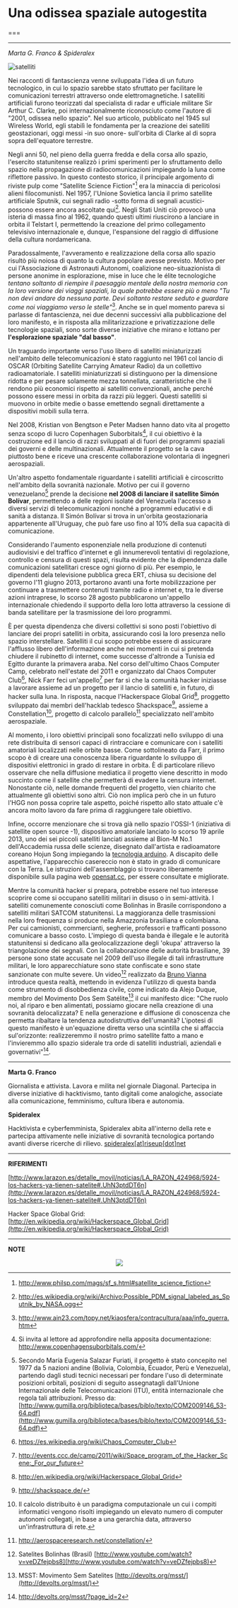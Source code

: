 # Una odissea spaziale autogestita
===

---
*Marta G. Franco & Spideralex*

![satelliti](../../es/content/media/satellites.png)	

Nei racconti di fantascienza venne sviluppata l'idea di un futuro tecnologico, in cui lo spazio sarebbe stato sfruttato per facilitare le comunicazioni terrestri attraverso onde elettromagnetiche.
I satelliti artificiali furono teorizzati dal specialista di radar e ufficiale militare Sir Arthur C. Clarke, poi internazionalmente riconosciuto come l'autore di "2001, odissea nello spazio".
Nel suo articolo, pubblicato nel 1945 sul Wireless World, egli stabilì le fondamenta per la creazione dei satelliti geostazionari, oggi messi -in suo onore- sull'orbita di Clarke al di sopra sopra dell'equatore terrestre.

Negli anni 50, nel pieno della guerra fredda e della corsa allo spazio, l'esercito statunitense realizzò i primi sperimenti per lo sfruttamento dello spazio nella propagazione di radiocomunicazioni impiegando la luna come riflettore passivo. In questo contesto storico, il principale argomento di riviste pulp come "Satellite Science Fiction"[^1] era la minaccia di pericolosi alieni filocomunisti. Nel 1957, l'Unione Sovietica lancia il primo satellite artificiale Sputnik, cui segnali radio -sotto forma di segnali acustici- possono essere ancora ascoltate qui[^2]. Negli Stati Uniti ciò provocò una isteria di massa fino al 1962, quando questi ultimi riuscirono a lanciare in orbita il Telstart I, permettendo la creazione del primo collegamento televisivo internazionale e, dunque, l'espansione del raggio di diffusione della cultura nordamericana.

Paradossalmente, l'avveramento e realizzazione della corsa allo spazio risultò più noiosa di quanto la cultura popolare avesse previsto.
Motivo per cui l'Associazione di Astronauti Autonomi, coalizione neo-situazionista di persone anonime in esplorazione, mise in luce che le élite tecnologiche *tentano soltanto di riempire il paesaggio mentale della nostra memoria con la loro versione dei viaggi spaziali, la quale potrebbe essere più o meno "Tu non devi andare da nessuna parte. Devi soltanto restare seduto e guardare come noi viaggiamo verso le stelle"*[^3].
Anche se in quel momento pareva si parlasse di fantascienza, nei due decenni successivi alla pubblicazione del loro manifesto, e in risposta alla militarizzazione e privatizzazione delle tecnologie spaziali, sono sorte diverse iniziative che mirano e lottano per **l'esplorazione spaziale "dal basso"**.

Un traguardo importante verso l'uso libero di satelliti miniaturizzati nell'ambito delle telecomunicazioni è stato raggiunto nel 1961 col lancio di OSCAR (Orbiting Satellite Carrying Amateur Radio) da un collettivo radioamatoriale.
I satelliti miniaturizzati si distinguono per la dimensione ridotta e per pesare solamente mezza tonnellata, caratteristiche che li rendono più economici rispetto ai satelliti convenzionali, anche perché possono essere messi in orbita da razzi più leggeri.
Questi satelliti si muovono in orbite medie o basse emettendo segnali direttamente a dispositivi mobili sulla terra.

Nel 2008, Kristian von Bengtson e Peter Madsen hanno dato vita al progetto senza scopo di lucro Copenhagen Suborbitals[^5], il cui obiettivo è la costruzione ed il lancio di razzi sviluppati al di fuori dei programmi spaziali dei governi e delle multinazionali.
Attualmente il progetto se la cava piuttosto bene e riceve una crescente collaborazione volontaria di ingegneri aerospaziali.

Un'altro aspetto fondamentale riguardante i satelliti artificiali è circoscritto nell'ambito della sovranità nazionale.
Motivo per cui il governo venezuelano[^6] prende la decisione **nel 2008 di lanciare il satellite Simón Bolívar**, permettendo a delle regioni isolate del Venezuela l'accesso a diversi servizi di telecomunicazioni nonché a programmi educativi e di sanità a distanza.
Il Simón Bolívar si trova in un'orbita geostazionaria appartenente all'Uruguay, che può fare uso fino al 10% della sua capacità di comunicazione.

Considerando l'aumento esponenziale nella produzione di contenuti audiovisivi e del traffico d'internet e gli innumerevoli tentativi di regolazione, controllo e censura di questi spazi, risulta evidente che la dipendenza dalle comunicazioni satellitari cresce ogni giorno di più.
Per esempio, le dipendenti dela televisione pubblica greca ERT, chiusa su decisione del governo l'11 giugno 2013, portarono avanti una forte mobilizzazione per continuare a trasmettere contenuti tramite radio e internet e, tra le diverse azioni intraprese, lo scorso 28 agosto pubblicarono un'appello internazionale chiedendo il supporto della loro lotta attraverso la cessione di banda satellitare per la trasmissione dei loro programmi.

È per questa dipendenza che diversi collettivi si sono posti l'obiettivo di lanciare dei propri satelliti in orbita, assicurando così la loro presenza nello spazio interstellare.
Satelliti il cui scopo potrebbe essere di assicurare l'afflusso libero dell'informazione anche nei momenti in cui si pretenda chiudere il rubinetto di internet, come successe d'altronde a Tunisia ed Egitto durante la primavera araba.
Nel corso dell'ultimo Chaos Computer Camp, celebrato nell'estate del 2011 e organizzato dal Chaos Computer Club[^8], Nick Farr feci un'appello[^9] per far sì che la comunità hacker iniziasse a lavorare assieme ad un progetto per il lancio di satelliti e, in futuro, di hacker sulla luna.
In risposta, nacque l'Hackerspace Global Grid[^10], proggetto sviluppato dai membri dell'hacklab tedesco Shackspace[^11], assieme a Constellation[^12], progetto di calcolo parallelo[^13] specializzato nell'ambito aerospaziale.

Al momento, i loro obiettivi principali sono focalizzati nello sviluppo di una rete distribuita di sensori capaci di rintracciare e comunicare con i satelliti amatoriali localizzati nelle orbite basse.
Come sottolineato da Farr, il primo scopo è di creare una conoscenza libera riguardante lo sviluppo di dispositivi elettronici in grado di restare in orbita.
È di particolare rilievo osservare che nella diffusione mediatica il progetto viene descritto in modo succinto come il satellite che permetterà di evadere la censura internet.
Nonostante ciò, nelle domande frequenti del progetto, vien chiarito che attualmente gli obiettivi sono altri.
Ciò non implica però che in un futuro l'HGG non possa coprire tale aspetto, poiché rispetto allo stato attuale c'è ancora molto lavoro da fare prima di raggiungere tale obiettivo.

Infine, occorre menzionare che si trova già nello spazio l'OSSI-1 (iniziativa di satellite open source -1), dispositivo amatoriale lanciato lo scorso 19 aprile 2013, uno dei sei piccoli satelliti lanciati assieme al Bion-M No.1 dell'Accademia russa delle scienze, disegnato dall'artista e radioamatore coreano Hojun Song impiegando la [tecnologia arduino](https://www.diagonalperiodico.net/saberes/codigo-abierto-avanza-hardware.html).
A discapito delle aspettative, l'apparecchio casereccio non è stato in grado di comunicare con la Terra.
Le istruzioni dell'assemblaggio si trovano liberamente disponibile sulla pagina web [opensat.cc](http://opensat.cc/), per essere consultate e migliorate.

Mentre la comunità hacker si prepara, potrebbe essere nel tuo interesse scoprire come si occupano satelliti militari in disuso o in semi-attività.
I satelliti comunemente conosciuti come Bolinhas in Brasile corrispondono a satelliti militari SATCOM statunitensi.
La maggioranza delle trasmissioni nella loro frequenza si produce nella Amazzonia brasiliana e colombiana.
Per cui camionisti, commercianti, segherie, professori e trafficanti possono comunicare a basso costo.
L'impiego di questa banda è illegale e le autorità statunitensi si dedicano alla geolocalizzazione degli 'okupa' attraverso la triangolazione dei segnali.
Con la collaborazione delle autorità brasiliane, 39 persone sono state accusate nel 2009 dell'uso illegale di tali infrastrutture militari, le loro apparecchiature sono state confiscate e sono state sanzionate con multe severe.
Un video[^14] realizzato da [Bruno Vianna](http://www.youtube.com/user/bvianna?feature=watch) introduce questa realtà, mettendo in evidenza l'utilizzo di questa banda come strumento di disobbedienza civile, come indicato da Alejo Duque, membro del Movimento Dos Sem Satélite[^15] il cui manifesto dice: "Che ruolo noi, al riparo e ben alimentati, possiamo giocare nella creazione di una sovranità delocalizzata? E nella generazione e diffusione di conoscenza che permetta ribaltare la tendenza autodistruttiva dell'umanità? L'ipotesi di questo manifesto è un'equazione diretta verso una scintilla che si affaccia sul'orizzonte: realizzeremmo il nostro primo satellite fatto a mano e l'invieremmo allo spazio siderale tra orde di satelliti industriali, aziendali e governativi"[^16].

----

**Marta G. Franco**

Giornalista e attivista.
Lavora e milita nel giornale Diagonal.
Partecipa in diverse iniziative di hacktivismo, tanto digitali come analogiche, associate alla comunicazione, femminismo, cultura libera e autonomia.

**Spideralex**

Hacktivista e cyberfemminista, Spideralex abita all'interno della rete e partecipa attivamente nelle iniziative di sovranità tecnologica portando avanti diverse ricerche di rilievo. [spideralex\[at\]riseup\[dot\]net](spideralex@riseup.net)

----

**RIFERIMENTI**

[http://www.larazon.es/detalle_movil/noticias/LA_RAZON_424968/5924-los-hackers-ya-tienen-satelite#.UhN3ptdDT6n](http://www.larazon.es/detalle_movil/noticias/LA_RAZON_424968/5924-los-hackers-ya-tienen-satelite#.UhN3ptdDT6n)

Hacker Space Global Grid: [http://en.wikipedia.org/wiki/Hackerspace_Global_Grid](http://en.wikipedia.org/wiki/Hackerspace_Global_Grid)

----

**NOTE**

[^1]: http://www.philsp.com/mags/sf_s.html#satellite_science_fiction

[^2]: http://es.wikipedia.org/wiki/Archivo:Possible_PDM_signal_labeled_as_Sputnik_by_NASA.ogg

[^3]: http://www.ain23.com/topy.net/kiaosfera/contracultura/aaa/info_guerra.htm

[^4]: I satelliti possono essere caratterizzati in basse all'orbita che percorrono (geostazionaria, bassa, media, polare oppure equatoriale) e anche in funzione della loro applicazione (per telecomunicazioni, meteorologici, per la navigazione, militari, per telerilevamento oppure scientifici).

[^5]: Si invita al lettore ad approfondire nella apposita documentazione: http://www.copenhagensuborbitals.com/

[^6]: Secondo María Eugenia Salazar Furiati, il progetto è stato concepito nel 1977 da 5 nazioni andine (Bolivia, Colombia, Ecuador, Perù e Venezuela), partendo dagli studi tecnici necessari per fondare l'uso di determinate posizioni orbitali, posizioni di seguito assegnatagli dall'Unione Internazionale delle Telecomunicazioni (ITU), entità internazionale che regola tali attribuzioni. Presso da: [http://www.gumilla.org/biblioteca/bases/biblo/texto/COM2009146_53-64.pdf](http://www.gumilla.org/biblioteca/bases/biblo/texto/COM2009146_53-64.pdf)

[^7]: http://www.ertopen.com/news-in-4-languges/english/item/3849#.UiOnVNdDT6k

[^8]: https://es.wikipedia.org/wiki/Chaos_Computer_Club

[^9]: http://events.ccc.de/camp/2011/wiki/Space_program_of_the_Hacker_Scene:_For_our_future

[^10]: http://en.wikipedia.org/wiki/Hackerspace_Global_Grid

[^11]: http://shackspace.de/

[^12]: Il calcolo distribuito è un paradigma computazionale un cui i compiti informatici vengono risolti impiegando un elevato numero di computer autonomi collegati, in base a una gerarchia data, attraverso un'infrastruttura di rete.

[^13]: http://aerospaceresearch.net/constellation/

[^14]: Satelites Bolinhas (Brasil) [http://www.youtube.com/watch?v=veDZfejpbs8](http://www.youtube.com/watch?v=veDZfejpbs8)

[^15]: MSST: Movimento Sem Satelites [http://devolts.org/msst/](http://devolts.org/msst/)

[^16]: http://devolts.org/msst/?page_id=2	

<p align="center"><img src="../../end0.png"></p>